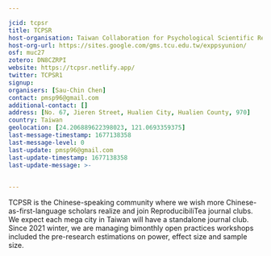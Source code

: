 ```yaml
---

jcid: tcpsr
title: TCPSR
host-organisation: Taiwan Collaboration for Psychological Scientific Research
host-org-url: https://sites.google.com/gms.tcu.edu.tw/exppsyunion/
osf: muc27
zotero: DN8CZRPI
website: https://tcpsr.netlify.app/
twitter: TCPSR1
signup: 
organisers: [Sau-Chin Chen]
contact: pmsp96@gmail.com
additional-contact: []
address: [No. 67, Jieren Street, Hualien City, Hualien County, 970]
country: Taiwan
geolocation: [24.206889622398023, 121.0693359375]
last-message-timestamp: 1677138358
last-message-level: 0
last-update: pmsp96@gmail.com
last-update-timestamp: 1677138358
last-update-message: >-
  

---
```


TCPSR is the Chinese-speaking community where we wish more Chinese-as-first-language scholars realize and join ReproducibiliTea journal clubs. We expect each mega city in Taiwan will have a standalone journal club. Since 2021 winter, we are managing bimonthly open practices workshops included the pre-research estimations on power, effect size and sample size.
